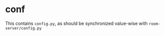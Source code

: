# conf
This contains `config.py`, as should be synchronized value-wise with `room-server/config.py`
